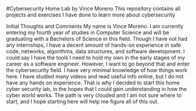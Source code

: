 #Cybersecurity Home Lab
by Vince Moreno
This repository contains all projects and exercises I have done to learn more about cybersecurity

Initial Thoughts and Comments
My name is Vince Moreno. I am currently entering my fourth year of studies in Computer Science and will be graduating with a Bachelors of Science in this field. Though I have not had any internships, I have a decent amount of hands-on experience in safe code, networks, algorithms, data structures, and software development. I could say I have the tools I need to hold my own in the early stages of my career as a software engineer. However, I want to go beyond that and enter the cybersecurity field. I have very minimal knowledge of how things work here. I have studied many videos and read useful info online, but I do not have any hands on experience. That is why I decided to start this home cyber security lab, in the hopes that I could gain understanding in how the cyber world works. The path is very clouded and I am not sure where to start, and I hope starting here will help me figure all of this out.
